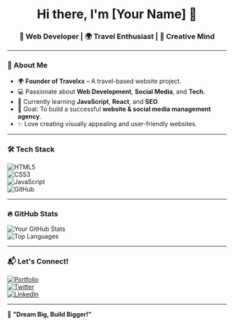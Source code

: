 <h1 align="center">Hi there, I'm [Your Name] 👋</h1>
<h3 align="center">🚀 Web Developer | 🌍 Travel Enthusiast | 🎨 Creative Mind</h3>

---

### 🌟 About Me  
- 🌍 **Founder of Travelxx** – A travel-based website project.  
- 💻 Passionate about **Web Development**, **Social Media**, and **Tech**.  
- 🌱 Currently learning **JavaScript**, **React**, and **SEO**.  
- 🎯 Goal: To build a successful **website & social media management agency**.  
- ✨ Love creating visually appealing and user-friendly websites.  

---

### 🛠️ Tech Stack  
![HTML5](https://img.shields.io/badge/HTML5-%23E34F26.svg?style=for-the-badge&logo=html5&logoColor=white)  
![CSS3](https://img.shields.io/badge/CSS3-%231572B6.svg?style=for-the-badge&logo=css3&logoColor=white)  
![JavaScript](https://img.shields.io/badge/JavaScript-%23F7DF1E.svg?style=for-the-badge&logo=javascript&logoColor=black)  
![GitHub](https://img.shields.io/badge/GitHub-%23181717.svg?style=for-the-badge&logo=github&logoColor=white)  

---

### 🔥 GitHub Stats  
![Your GitHub Stats](https://github-readme-stats.vercel.app/api?username=your-username&show_icons=true&theme=tokyonight)  
![Top Languages](https://github-readme-stats.vercel.app/api/top-langs/?username=your-username&layout=compact&theme=tokyonight)  

---

### 📬 Let's Connect!  
[![Portfolio](https://img.shields.io/badge/🌐-Website-2ea44f)](https://yourwebsite.com)  
[![Twitter](https://img.shields.io/badge/Twitter-%231DA1F2.svg?style=for-the-badge&logo=twitter&logoColor=white)](https://twitter.com/yourhandle)  
[![LinkedIn](https://img.shields.io/badge/LinkedIn-%230077B5.svg?style=for-the-badge&logo=linkedin&logoColor=white)](https://linkedin.com/in/yourname)  

---

🚀 **"Dream Big, Build Bigger!"**  
